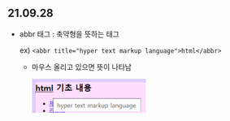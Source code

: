 ## 21.09.28

- abbr 태그 : 축약형을 뜻하는 태그

  ex) `<abbr title="hyper text markup language">html</abbr>`

  - 마우스 올리고 있으면 뜻이 나타남

    ![](./images/abbr.png)

